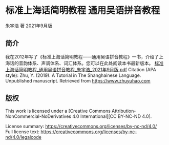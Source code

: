 # 标准上海话简明教程 通用吴语拼音教程

朱宇浩 著
2021年9月版

## 简介
我在2012年写了《标准上海话简明教程——通用吴语拼音教程》一书，介绍了上海话的音韵体系、声调体系、词汇体系。您可以在此处阅读本书最新版本。
[标准上海话简明教程_通用吴语拼音教程_朱宇浩_2021年9月版.pdf](https://github.com/forFudan/shanghainese-tutorial/blob/main/%E6%A0%87%E5%87%86%E4%B8%8A%E6%B5%B7%E8%AF%9D%E7%AE%80%E6%98%8E%E6%95%99%E7%A8%8B_%E9%80%9A%E7%94%A8%E5%90%B4%E8%AF%AD%E6%8B%BC%E9%9F%B3%E6%95%99%E7%A8%8B_%E6%9C%B1%E5%AE%87%E6%B5%A9_2021%E5%B9%B49%E6%9C%88%E7%89%88.pdf)
Citation (APA style): Zhu, Y. (2019). A Tutorial in The Shanghainese Language. Unpublished manuscript. Retrieved from https://www.zhuyuhao.com

## 版权
This work is licensed under a
[Creative Commons Attribution-NonCommercial-NoDerivatives 4.0 International][CC BY-NC-ND 4.0].

License summary:   https://creativecommons.org/licenses/by-nc-nd/4.0/    
Full license text: https://creativecommons.org/licenses/by-nc-nd/4.0/legalcode
